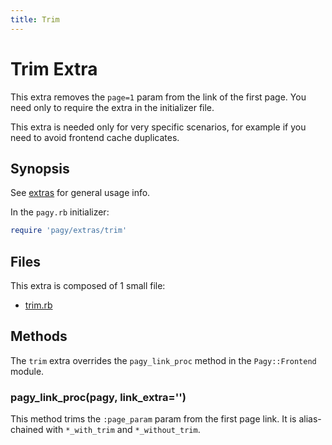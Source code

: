 ```yaml
---
title: Trim
---
```

# Trim Extra

This extra removes the `page=1` param from the link of the first page. You need only to require the extra in the initializer file.

This extra is needed only for very specific scenarios, for example if you need to avoid frontend cache duplicates.

## Synopsis

See [extras](../extras.md) for general usage info.

In the `pagy.rb` initializer:

```ruby
require 'pagy/extras/trim'
```

## Files

This extra is composed of 1 small file:

- [trim.rb](https://github.com/ddnexus/pagy/blob/master/lib/pagy/extras/trim.rb)

## Methods

The `trim` extra overrides the `pagy_link_proc` method in the `Pagy::Frontend` module.

### pagy_link_proc(pagy, link_extra='')

This method trims the `:page_param` param from the first page link. It is alias-chained with `*_with_trim` and `*_without_trim`.

